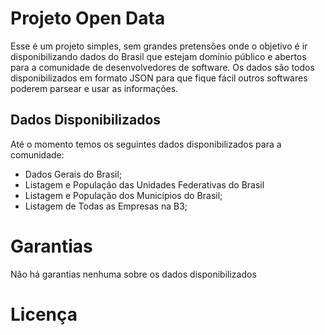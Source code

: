 # Projeto Open Data
Esse é um projeto simples, sem grandes pretensões onde o objetivo é ir disponibilizando dados do Brasil que estejam domínio público e abertos para a comunidade de desenvolvedores de software. Os dados são todos disponibilizados em formato JSON para que fique fácil outros softwares poderem parsear e usar as informações.

## Dados Disponibilizados
Até o momento temos os seguintes dados disponibilizados para a comunidade:
- Dados Gerais do Brasil;
- Listagem e População das Unidades Federativas do Brasil
- Listagem e População dos Municípios do Brasil;
- Listagem de Todas as Empresas na B3;

# Garantias
Não há garantias nenhuma sobre os dados disponibilizados

# Licença

